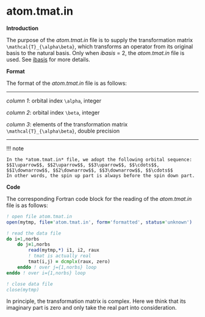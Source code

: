 # atom.tmat.in

**Introduction**

The purpose of the *atom.tmat.in* file is to supply the transformation matrix ``\mathcal{T}_{\alpha\beta}``, which transforms an operator from its original basis to the natural basis. Only when *ibasis* = 2, the *atom.tmat.in* file is used. See [ibasis](p_ibasis.md) for more details.

**Format**

The format of the *atom.tmat.in* file is as follows:

---

*column 1*: orbital index ``\alpha``, integer

*column 2*: orbital index ``\beta``, integer

*column 3*: elements of the transformation matrix ``\mathcal{T}_{\alpha\beta}``, double precision

---

!!! note

    In the *atom.tmat.in* file, we adopt the following orbital sequence:
    $$1\uparrow$$, $$2\uparrow$$, $$3\uparrow$$, $$\cdots$$, $$1\downarrow$$, $$2\downarrow$$, $$3\downarrow$$, $$\cdots$$
    In other words, the spin up part is always before the spin down part.

**Code**

The corresponding Fortran code block for the reading of the *atom.tmat.in* file is as follows:

```fortran
! open file atom.tmat.in
open(mytmp, file='atom.tmat.in', form='formatted', status='unknown')

! read the data file
do i=1,norbs
    do j=1,norbs
        read(mytmp,*) i1, i2, raux
        ! tmat is actually real
        tmat(i,j) = dcmplx(raux, zero)
    enddo ! over j={1,norbs} loop
enddo ! over i={1,norbs} loop

! close data file
close(mytmp)
```

In principle, the transformation matrix is complex. Here we think that its imaginary part is zero and only take the real part into consideration.
